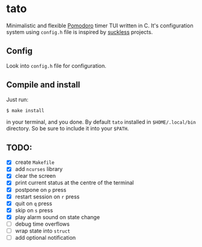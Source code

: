 # tato

Minimalistic and flexible [Pomodoro](https://en.wikipedia.org/wiki/Pomodoro_Technique) timer TUI
written in C. It's configuration system using `config.h` file is inspired by
[suckless](https://suckless.org/) projects.

## Config

Look into `config.h` file for configuration.

## Compile and install

Just run:

```sh
$ make install
```

in your terminal, and you done. By default `tato` installed in `$HOME/.local/bin` directory.
So be sure to include it into your `$PATH`.

## TODO:

- [x] create `Makefile`
- [x] add `ncurses` library
- [x] clear the screen
- [x] print current status at the centre of the terminal
- [x] postpone on `p` press
- [x] restart session on `r` press
- [x] quit on `q` press
- [x] skip on `s` press
- [x] play alarm sound on state change
- [ ] debug time overflows
- [ ] wrap state into `struct`
- [ ] add optional notification
